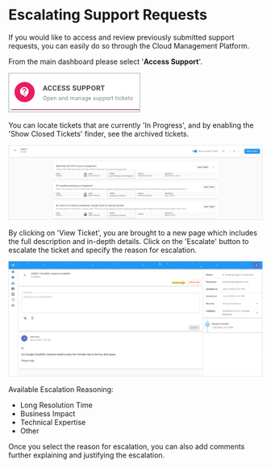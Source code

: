 # Escalating Support Requests

If you would like to access and review previously submitted support requests, you can easily do so through the Cloud Management Platform.

From the main dashboard please select '**Access Support**'.

![](../.gitbook/assets/new-access-support.png)

You can locate tickets that are currently 'In Progress', and by enabling the 'Show Closed Tickets' finder, see the archived tickets.

![](../.gitbook/assets/existing-tickets.png)

 By clicking on 'View Ticket', you are brought to a new page which includes the full description and in-depth details. Click on the 'Escalate' button to escalate the ticket and specify the reason for escalation.

![](../.gitbook/assets/escalate-ticket.png)

Available Escalation Reasoning:

* Long Resolution Time
* Business Impact
* Technical Expertise
* Other

Once you select the reason for escalation, you can also add comments further explaining and justifying the escalation. 

